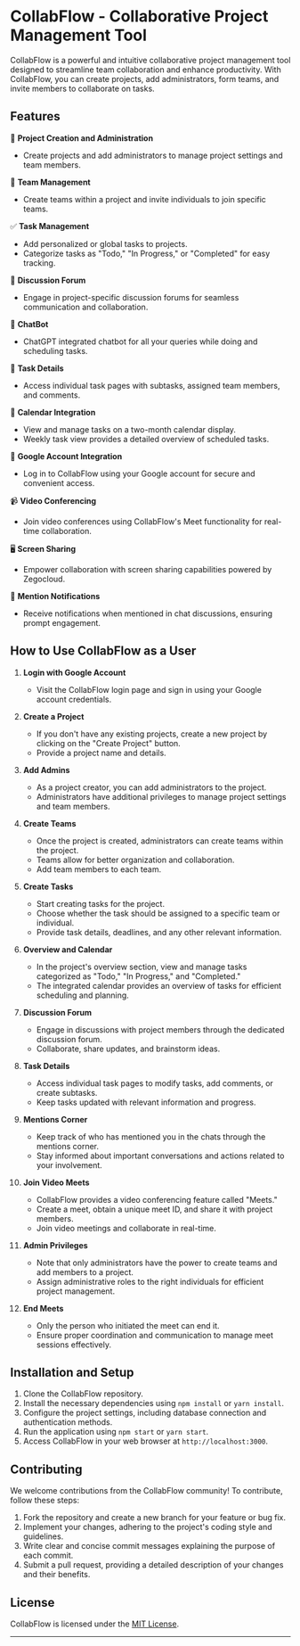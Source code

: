 # CollabFlow - Collaborative Project Management Tool

CollabFlow is a powerful and intuitive collaborative project management tool designed to streamline team collaboration and enhance productivity. With CollabFlow, you can create projects, add administrators, form teams, and invite members to collaborate on tasks.

## Features

🌟 **Project Creation and Administration**
- Create projects and add administrators to manage project settings and team members.

👥 **Team Management**
- Create teams within a project and invite individuals to join specific teams.

✅ **Task Management**
- Add personalized or global tasks to projects.
- Categorize tasks as "Todo," "In Progress," or "Completed" for easy tracking.

💬 **Discussion Forum**
- Engage in project-specific discussion forums for seamless communication and collaboration.

💬 **ChatBot**
- ChatGPT integrated chatbot for all your queries while doing and scheduling tasks.

📄 **Task Details**
- Access individual task pages with subtasks, assigned team members, and comments.

📅 **Calendar Integration**
- View and manage tasks on a two-month calendar display.
- Weekly task view provides a detailed overview of scheduled tasks.

🔑 **Google Account Integration**
- Log in to CollabFlow using your Google account for secure and convenient access.

📹 **Video Conferencing**
- Join video conferences using CollabFlow's Meet functionality for real-time collaboration.

🖥️ **Screen Sharing**
- Empower collaboration with screen sharing capabilities powered by Zegocloud.

🔔 **Mention Notifications**
- Receive notifications when mentioned in chat discussions, ensuring prompt engagement.

## How to Use CollabFlow as a User

1. **Login with Google Account**
   - Visit the CollabFlow login page and sign in using your Google account credentials.

2. **Create a Project**
   - If you don't have any existing projects, create a new project by clicking on the "Create Project" button.
   - Provide a project name and details.

3. **Add Admins**
   - As a project creator, you can add administrators to the project.
   - Administrators have additional privileges to manage project settings and team members.

4. **Create Teams**
   - Once the project is created, administrators can create teams within the project.
   - Teams allow for better organization and collaboration.
   - Add team members to each team.

5. **Create Tasks**
   - Start creating tasks for the project.
   - Choose whether the task should be assigned to a specific team or individual.
   - Provide task details, deadlines, and any other relevant information.

6. **Overview and Calendar**
   - In the project's overview section, view and manage tasks categorized as "Todo," "In Progress," and "Completed."
   - The integrated calendar provides an overview of tasks for efficient scheduling and planning.

7. **Discussion Forum**
   - Engage in discussions with project members through the dedicated discussion forum.
   - Collaborate, share updates, and brainstorm ideas.

8. **Task Details**
   - Access individual task pages to modify tasks, add comments, or create subtasks.
   - Keep tasks updated with relevant information and progress.

9. **Mentions Corner**
   - Keep track of who has mentioned you in the chats through the mentions corner.
   - Stay informed about important conversations and actions related to your involvement.

10. **Join Video Meets**
    - CollabFlow provides a video conferencing feature called "Meets."
    - Create a meet, obtain a unique meet ID, and share it with project members.
    - Join video meetings and collaborate in real-time.

11. **Admin Privileges**
    - Note that only administrators have the power to create teams and add members to a project.
    - Assign administrative roles to the right individuals for efficient project management.

12. **End Meets**
    - Only the person who initiated the meet can end it.
    - Ensure proper coordination and communication to manage meet sessions effectively.

## Installation and Setup

1. Clone the CollabFlow repository.
2. Install the necessary dependencies using `npm install` or `yarn install`.
3. Configure the project settings, including database connection and authentication methods.
4. Run the application using `npm start` or `yarn start`.
5. Access CollabFlow in your web browser at `http://localhost:3000`.

## Contributing

We welcome contributions from the CollabFlow community! To contribute, follow these steps:

1. Fork the repository and create a new branch for your feature or bug fix.
2. Implement your changes, adhering to the project's coding style and guidelines.
3. Write clear and concise commit messages explaining the purpose of each commit.
4. Submit a pull request, providing a detailed description of your changes and their benefits.

## License

CollabFlow is licensed under the [MIT License](LICENSE.md).

---
